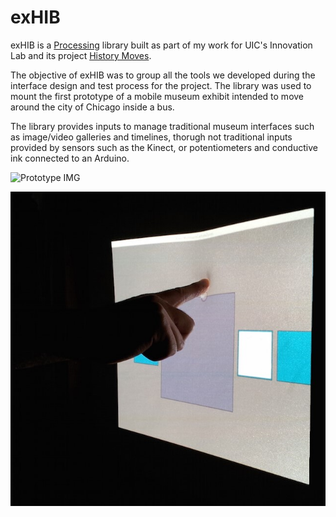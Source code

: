 exHIB
=====

exHIB is a [Processing](https://www.processing.org) library built as part of my work for UIC's Innovation Lab and its project [History Moves](https://historymoves.org). 

The objective of exHIB was to group all the tools we developed during the interface design and test process for the project. The library was used to mount the first prototype of a mobile museum exhibit intended to move around the city of Chicago inside a bus.

The library provides inputs to manage traditional museum interfaces such as image/video galleries and timelines, thorugh not traditional inputs provided by sensors such as the Kinect, or potentiometers and conductive ink connected to an Arduino.  
  
  
![Prototype IMG](https://historymoves.org/wp-content/uploads/2014/04/prototype-walk-through-4.jpg "Prototype IMG HIstory Moves")
  
  
  
![Prototype IMG](https://github.com/pauloguerraf/exHIB/blob/master/historymoves.jpg "Prototype IMG HIstory Moves")




